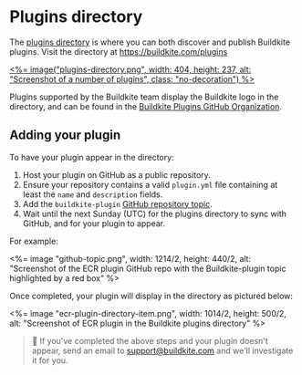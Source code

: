 # Plugins directory

The [plugins directory](https://buildkite.com/plugins) is where you can both discover and publish Buildkite plugins. Visit the directory at https://buildkite.com/plugins

<a href="https://buildkite.com/plugins"><%= image("plugins-directory.png", width: 404, height: 237, alt: "Screenshot of a number of plugins", class: "no-decoration") %></a>

Plugins supported by the Buildkite team display the Buildkite logo in the directory, and can be found in the [Buildkite Plugins GitHub Organization](https://github.com/buildkite-plugins).


## Adding your plugin

To have your plugin appear in the directory:

1. Host your plugin on GitHub as a public repository.
1. Ensure your repository contains a valid `plugin.yml` file containing at least the `name` and `description` fields.
1. Add the `buildkite-plugin` [GitHub repository topic](https://help.github.com/en/github/administering-a-repository/classifying-your-repository-with-topics).
1. Wait until the next Sunday (UTC) for the plugins directory to sync with GitHub, and for your plugin to appear.

For example:

<%= image "github-topic.png", width: 1214/2, height: 440/2, alt: "Screenshot of the ECR plugin GitHub repo with the Buildkite-plugin topic highlighted by a red box" %>

Once completed, your plugin will display in the directory as pictured below:

<%= image "ecr-plugin-directory-item.png", width: 1014/2, height: 500/2, alt: "Screenshot of ECR plugin in the Buildkite plugins directory" %>

>🚧
> If you've completed the above steps and your plugin doesn't appear, send an email to <a href="mailto:support@buildkite.com">support@buildkite.com</a> and we'll investigate it for you.
